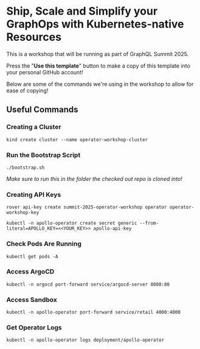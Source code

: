 # Ship, Scale and Simplify your GraphOps with Kubernetes-native Resources

This is a workshop that will be running as part of GraphQL Summit 2025. 

Press the "**Use this template**" button to make a copy of this template into your personal
GitHub account!

Below are some of the commands we're using in the workshop to allow for ease of copying!

## Useful Commands

### Creating a Cluster

```shell
kind create cluster --name operator-workshop-cluster
```
### Run the Bootstrap Script

```shell
./bootstrap.sh
```
_Make sure to run this in the folder the checked out repo is cloned into!_

### Creating API Keys

```shell
rover api-key create summit-2025-operator-workshop operator operator-workshop-key
```
```shell
kubectl -n apollo-operator create secret generic --from-literal=APOLLO_KEY=<<YOUR_KEY>> apollo-api-key
```

### Check Pods Are Running

```shell
kubectl get pods -A
```

### Access ArgoCD

```shell
kubectl -n argocd port-forward service/argocd-server 8080:80
```

### Access Sandbox

```shell
kubectl -n apollo-operator port-forward service/retail 4000:4000
```

### Get Operator Logs

```shell
kubectl -n apollo-operator logs deployment/apollo-operator
```

